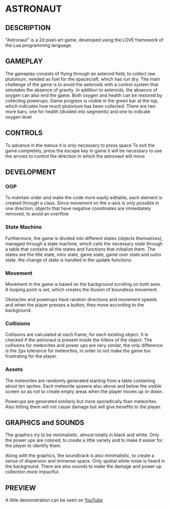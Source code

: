 # ASTRONAUT

## DESCRIPTION
"Astronaut" is a 2d pixel-art game, developed using the LOVE framework of the Lua programming language.

## GAMEPLAY
The gameplay consists of flying through an asteroid field, to collect raw plutonium, needed as fuel for the spacecraft, which has run dry.
The main challenge of the game is to avoid the asteroids with a control system that simulates the absence of gravity.
In addition to asteroids, the absence of oxygen can also end the game. Both oxygen and health can be restored by collecting powerups.
Game progress is visible in the green bar at the top, which indicates how much plutonium has been collected. There are two more bars, one for health (divided into segments) and one to indicate oxygen level

## CONTROLS
To advance in the menus it is only necessary to press space
To exit the game completely, press the escape key
In game it will be necessary to use the arrows to control the direction in which the astronaut will move

## DEVELOPMENT
### OOP
To maintain order and make the code more easily editable, each element is created through a class.
Since movement on the x-axis is only possible in one direction, objects that have negative coordinates are immediately removed, to avoid an overflow <br>

### State Machine
Furthermore, the game is divided into different states (objects themselves), managed through a state machine, which calls the necessary state through a table that contains all the states and functions that initialize them.
The states are the title state, intro state, game state, game over state and outro state. the change of state is handled in the update functions. <br>

### Movement
Movement in the game is based on the background scrolling on both axes.
A looping point is set, which creates the illusion of boundless movement. <br>

Obstacles and powerups have random directions and movement speeds and when the player presses a button, they move according to the background.

### Collisions
Collisions are calculated at each frame, for each existing object. It is checked if the astronaut is present inside the hitbox of the object.
The collisions for meteorites and power ups are very similar, the only difference is the 2px tolerance for meteorites, in order to not make the game too frustrating for the player.

### Assets
The meteorites are randomly generated starting from a table containing about ten sprites.
Each meteorite spawns also above and below the visible screen so as not to create empty areas when the player moves up or down. <br>

Powerups are generated similarly but more sporadically than meteorites. Also hitting them will not cause damage but will give benefits to the player. <br>

## GRAPHICS and SOUNDS
The graphics try to be minimalistic, almost totally in black and white. Only the power ups are colored, to create a little variety and to make it easier for the player to identify them. <br>

Along with the graphics, the soundtrack is also minimalistic, to create a sense of dispersion and immense space.
Only spatial white noise is heard in the background. There are also sounds to make the damage and power up collection more impactful.

## PREVIEW
A little demonstration can be seen on [YouTube](https://youtu.be/d_vTHIkpNtg)
